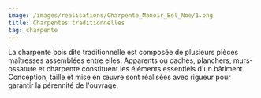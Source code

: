 ```yaml
---
image: /images/realisations/Charpente_Manoir_Bel_Noe/1.png
title: Charpentes traditionnelles
tag: charpente
---
```


La charpente bois dite traditionnelle est composée de plusieurs pièces maîtresses assemblées entre elles. Apparents ou cachés, planchers, murs-ossature et charpente constituent les éléments essentiels d'un bâtiment.
Conception, taille et mise en œuvre sont réalisées avec rigueur pour garantir la pérennité de l'ouvrage.
